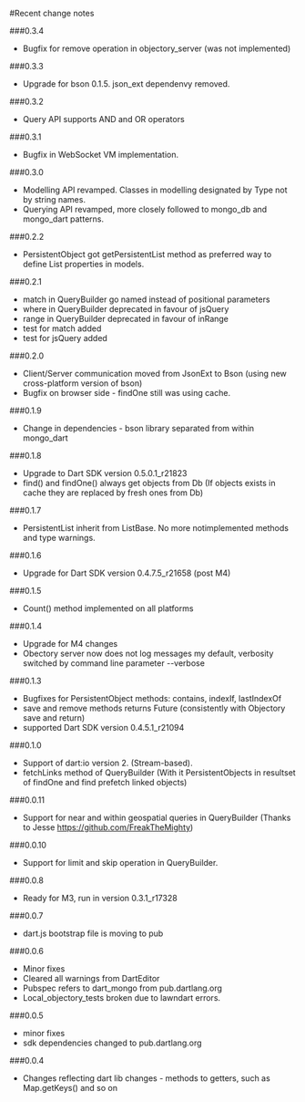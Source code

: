 #Recent change notes

###0.3.4

- Bugfix for remove operation in objectory_server (was not implemented)

###0.3.3

- Upgrade for bson 0.1.5. json_ext dependenvy removed.


###0.3.2

- Query API supports AND and OR operators


###0.3.1

- Bugfix in WebSocket VM implementation.

###0.3.0

- Modelling API revamped. Classes in modelling designated by Type not by string names.
- Querying API revamped, more closely followed to mongo_db and mongo_dart patterns.

###0.2.2

- PersistentObject got getPersistentList method as preferred way to define List properties in models.  

###0.2.1

- match in QueryBuilder go named instead of positional parameters 
- where in QueryBuilder deprecated in favour of jsQuery
- range in QueryBuilder deprecated in favour of inRange
- test for match added
- test for jsQuery added

###0.2.0

- Client/Server communication moved from JsonExt to Bson (using new cross-platform version of bson)
- Bugfix on browser side - findOne still was using cache.

###0.1.9

- Change in dependencies - bson library separated from within mongo_dart 

###0.1.8

- Upgrade to Dart SDK version 0.5.0.1_r21823
- find() and findOne() always get objects from Db (If objects exists in cache they are replaced by fresh ones from Db) 

###0.1.7

- PersistentList inherit from ListBase. No more notimplemented methods and type warnings. 

###0.1.6

- Upgrade for Dart SDK version 0.4.7.5_r21658 (post M4)

###0.1.5

- Count() method implemented on all platforms

###0.1.4

- Upgrade for M4 changes
- Obectory server now does not log messages my default, verbosity switched by command line parameter --verbose

###0.1.3

- Bugfixes for PersistentObject methods: contains, indexIf, lastIndexOf
- save and remove methods returns Future (consistently with Objectory save and return)
- supported Dart SDK version 0.4.5.1_r21094

###0.1.0

- Support of dart:io version 2. (Stream-based).
- fetchLinks method of QueryBuilder (With it PersistentObjects in resultset of findOne and find prefetch linked objects)

###0.0.11

- Support for near and within geospatial queries in QueryBuilder (Thanks to Jesse https://github.com/FreakTheMighty)

###0.0.10

- Support for limit and skip operation in QueryBuilder.

###0.0.8

- Ready for M3, run in version 0.3.1_r17328

###0.0.7

- dart.js bootstrap file is moving to pub

###0.0.6

- Minor fixes
- Cleared all warnings from DartEditor
- Pubspec refers to dart_mongo from pub.dartlang.org
- Local_objectory_tests broken due to lawndart errors.

###0.0.5

- minor fixes
- sdk dependencies changed to pub.dartlang.org

###0.0.4

- Changes reflecting dart lib changes - methods to getters, such as Map.getKeys() and so on
